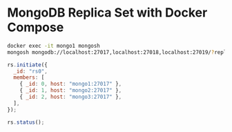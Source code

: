 # MongoDB Replica Set with Docker Compose

```bash
docker exec -it mongo1 mongosh
mongosh mongodb://localhost:27017,localhost:27018,localhost:27019/?replicaSet=rs0
```

```javascript
rs.initiate({
  _id: "rs0",
  members: [
    { _id: 0, host: "mongo1:27017" },
    { _id: 1, host: "mongo2:27017" },
    { _id: 2, host: "mongo3:27017" },
  ],
});

rs.status();
```
